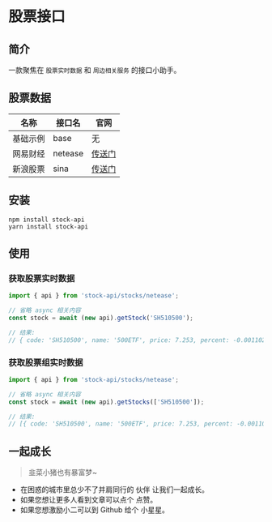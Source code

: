 # 股票接口

## 简介

一款聚焦在 `股票实时数据` 和 `周边相关服务` 的接口小助手。

## 股票数据

| 名称 | 接口名 | 官网 |
| --- | --- | --- |
| 基础示例 | base | 无 |
| 网易财经 | netease | [传送门](https://money.163.com/) |
| 新浪股票 | sina | [传送门](https://finance.sina.com.cn/) |

## 安装 

```shell
npm install stock-api
yarn install stock-api
```

## 使用

### 获取股票实时数据

```typescript
import { api } from 'stock-api/stocks/netease';

// 省略 async 相关内容
const stock = await (new api).getStock('SH510500');

// 结果:
// { code: 'SH510500', name: '500ETF', price: 7.253, percent: -0.001102 }
```

### 获取股票组实时数据

```typescript
import { api } from 'stock-api/stocks/netease';

// 省略 async 相关内容
const stock = await (new api).getStocks(['SH510500']);

// 结果:
// [{ code: 'SH510500', name: '500ETF', price: 7.253, percent: -0.001102 }]
```

## 一起成长

> 韭菜小猪也有暴富梦~

* 在困惑的城市里总少不了并肩同行的 伙伴 让我们一起成长。
* 如果您想让更多人看到文章可以点个 点赞。
* 如果您想激励小二可以到 Github 给个 小星星。
